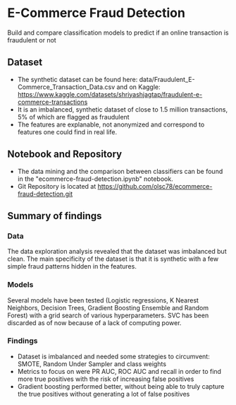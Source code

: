 # E-Commerce Fraud Detection
Build and compare classification models to predict if an online transaction is fraudulent or not

## Dataset
- The synthetic dataset can be found here: data/Fraudulent_E-Commerce_Transaction_Data.csv and on Kaggle:  https://www.kaggle.com/datasets/shriyashjagtap/fraudulent-e-commerce-transactions
- It is an imbalanced, synthetic dataset of close to 1.5 million transactions, 5% of which are flagged as fraudulent
- The features are explanable, not anonymized and correspond to features one could find in real life.

## Notebook and Repository
- The data mining and the comparison between classifiers can be found in the "ecommerce-fraud-detection.ipynb" notebook. 
- Git Repository is located at https://github.com/olsc78/ecommerce-fraud-detection.git

## Summary of findings

### Data
The data exploration analysis revealed that the dataset was imbalanced but clean.
The main specificity of the dataset is that it is synthetic with a few simple fraud patterns hidden in the features.

### Models
Several models have been tested (Logistic regressions, K Nearest Neighbors, Decision Trees, Gradient Boosting Ensemble and Random Forest) with a grid search of various hyperparameters. SVC has been discarded as of now because of a lack of computing power.

### Findings
- Dataset is imbalanced and needed some strategies to circumvent: SMOTE, Random Under Sampler and class weights
- Metrics to focus on were PR AUC, ROC AUC and recall in order to find more true positives with the risk of increasing false positives
- Gradient boosting performed better, without being able to truly capture the true positives without generating a lot of false positives 
